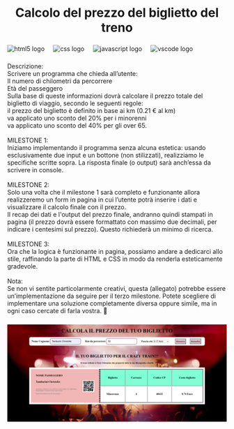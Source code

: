 <h1 align="center">Calcolo del prezzo del biglietto del treno</h1>

###

<div align="left">
  <img src="https://cdn.jsdelivr.net/gh/devicons/devicon/icons/html5/html5-original.svg" height="40" alt="html5 logo"  />
  <img width="12" />
  <img src="https://cdn.jsdelivr.net/gh/devicons/devicon/icons/css3/css3-original.svg" height="40" alt="css logo"  />
  <img width="12" />
  <img src="https://cdn.jsdelivr.net/gh/devicons/devicon/icons/javascript/javascript-original.svg" height="40" alt="javascript logo"  />
  <img width="12" />
  <img src="https://cdn.jsdelivr.net/gh/devicons/devicon/icons/vscode/vscode-original.svg" height="40" alt="vscode logo"  />
</div>

###

<p align="left">Descrizione:<br>Scrivere un programma che chieda all’utente:<br>Il numero di chilometri da percorrere<br>Età del passeggero<br>Sulla base di queste informazioni dovrà calcolare il prezzo totale del biglietto di viaggio, secondo le seguenti regole:<br>il prezzo del biglietto è definito in base ai km (0.21 € al km)<br>va applicato uno sconto del 20% per i minorenni<br>va applicato uno sconto del 40% per gli over 65.<br><br>MILESTONE 1:<br>Iniziamo implementando il programma senza alcuna estetica: usando esclusivamente due input e un bottone (non stilizzati), realizziamo le specifiche scritte sopra. La risposta finale (o output) sarà anch’essa da scrivere in console. <br><br>MILESTONE 2:<br>Solo una volta che il milestone 1 sarà completo e funzionante allora realizzeremo un form in pagina in cui l’utente potrà inserire i dati e visualizzare il calcolo finale con il prezzo. <br>Il recap dei dati e l'output del prezzo finale, andranno quindi stampati in pagina (il prezzo dovrà essere formattato con massimo due decimali, per indicare i centesimi sul prezzo). Questo richiederà un minimo di ricerca.<br><br>MILESTONE 3:<br>Ora che la logica è funzionante in pagina, possiamo andare a dedicarci allo stile, raffinando la parte di HTML e CSS in modo da renderla esteticamente gradevole.<br><br>Nota:<br>Se non vi sentite particolarmente creativi, questa (allegato) potrebbe essere un’implementazione da seguire per il terzo milestone. Potete scegliere di implementare una soluzione completamente diversa oppure simile, ma in ogni caso cercate di farla vostra. 🎨</p>

###

![Immagine biglietto treno](image.png)
